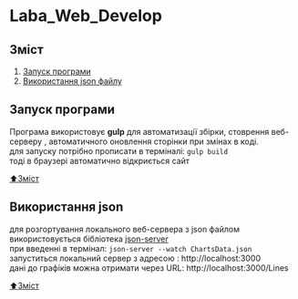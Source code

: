 # Laba_Web_Develop

## Зміст   
1. [Запуск програми](#Запуск-програми)
2. [Використання json файлу](#Використання-json)

## Запуск програми
Програма використовує **gulp** для автоматизації збірки, стоврення веб-серверу , автоматичного оновлення сторінки при змінах в коді.\
для запуску потрібно прописати в терміналі: ```gulp build```\
тоді в браузері автоматично відкриється сайт

[:arrow_up:Зміст](#Зміст)

## Використання json
для розгортування локального веб-сервера з json файлом використовується бібліотека [json-server](https://www.npmjs.com/package/json-server)\
при введенні в термінал: ```json-server --watch ChartsData.json```\
запуститься локальний сервер з адресою : http://localhost:3000 \
дані до графіків можна отримати через URL: http://localhost:3000/Lines

[:arrow_up:Зміст](#Зміст)
